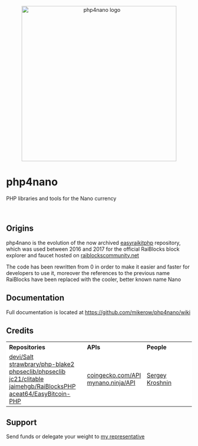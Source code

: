 <p align="center">
	<img width="420" alt="php4nano logo" src="https://raw.githubusercontent.com/mikerow/php4nano/master/media/logo.png">
</p>

# php4nano

PHP libraries and tools for the Nano currency

<br/>

## Origins

php4nano is the evolution of the now archived [easyraikitphp](https://github.com/mikerow/easyraikitphp) repository, which was used between 2016 and 2017 for the official RaiBlocks block explorer and faucet hosted on [raiblockscommunity.net](https://raiblockscommunity.net)

The code has been rewritten from 0 in order to make it easier and faster for developers to use it, moreover the references to the previous name RaiBlocks have been replaced with the cooler, better known name Nano

## Documentation

Full documentation is located at https://github.com/mikerow/php4nano/wiki

## Credits

<table bgcolor="white">
  <tbody>
    <tr>
      <th align="left">Repositories</th>
      <th align="left">APIs</th>
      <th align="left">People</th>
    </tr>
    <tr style="background-color:transparent">
      <td style="background-color:transparent">
        <a href="https://github.com/devi/Salt">devi/Salt</a><br/>
        <a href="https://github.com/strawbrary/php-blake2">strawbrary/php-blake2</a><br/>
		<a href="https://github.com/phpseclib/phpseclib">phpseclib/phpseclib</a><br/>
		<a href="https://github.com/jc21/clitable">jc21/clitable</a><br/>
		<a href="https://github.com/jaimehgb/RaiBlocksPHP">jaimehgb/RaiBlocksPHP</a><br/>
		<a href="https://github.com/aceat64/EasyBitcoin-PHP">aceat64/EasyBitcoin-PHP</a>
	  </td>
      <td style="background-color:transparent">
		<a href="https://www.coingecko.com/en/api">coingecko.com/API</a><br/>
		<a href="https://mynano.ninja/api">mynano.ninja/API</a>
	  </td>
      <td style="background-color:transparent">
       <a href="https://github.com/SergiySW">Sergey Kroshnin</a>
	  </td>
    </tr>
  </tbody>
</table>

## Support

Send funds or delegate your weight to [my representative](https://mynano.ninja/account/mikerow)